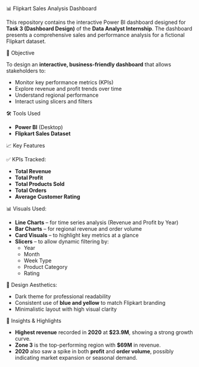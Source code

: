 📊 Flipkart Sales Analysis Dashboard

This repository contains the interactive Power BI dashboard designed for **Task 3 (Dashboard Design)** of the **Data Analyst Internship**. The dashboard presents a comprehensive sales and performance analysis for a fictional Flipkart dataset.

🚀 Objective

To design an **interactive, business-friendly dashboard** that allows stakeholders to:
- Monitor key performance metrics (KPIs)
- Explore revenue and profit trends over time
- Understand regional performance
- Interact using slicers and filters

🛠 Tools Used

- **Power BI** (Desktop)
- **Flipkart Sales Dataset** 

📈 Key Features

✅ KPIs Tracked:
- **Total Revenue**
- **Total Profit**
- **Total Products Sold**
- **Total Orders**
- **Average Customer Rating**

📊 Visuals Used:
- **Line Charts** – for time series analysis (Revenue and Profit by Year)
- **Bar Charts** – for regional revenue and order volume
- **Card Visuals** – to highlight key metrics at a glance
- **Slicers** – to allow dynamic filtering by:
  - Year
  - Month
  - Week Type
  - Product Category
  - Rating


🎨 Design Aesthetics:
- Dark theme for professional readability
- Consistent use of **blue and yellow** to match Flipkart branding
- Minimalistic layout with high visual clarity

📌 Insights & Highlights

- **Highest revenue** recorded in **2020** at **$23.9M**, showing a strong growth curve.
- **Zone 3** is the top-performing region with **$69M** in revenue.
- **2020** also saw a spike in both **profit** and **order volume**, possibly indicating market expansion or seasonal demand.
